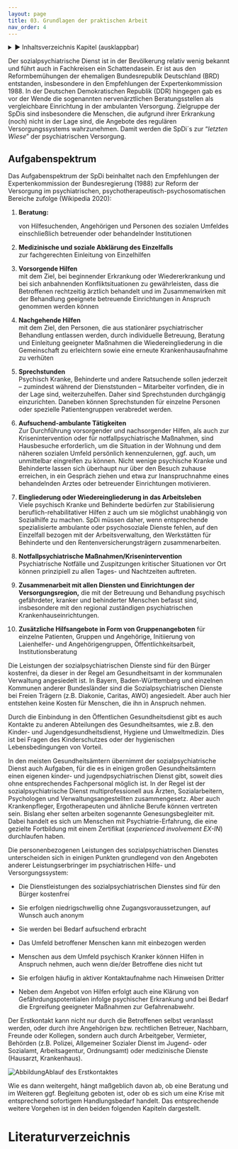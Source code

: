 ```yaml
---
layout: page
title: 03. Grundlagen der praktischen Arbeit
nav_order: 4
---
```

 
<details markdown="block"> 
  <summary> 
      &#9658; Inhaltsverzeichnis Kapitel (ausklappbar) 
  </summary>
 
1. TOC
{:toc}
 </details>
 
   <p></p>
 
 
Der sozialpsychiatrische Dienst ist in der Bevölkerung relativ wenig
bekannt und führt auch in Fachkreisen ein Schattendasein. Er ist aus den
Reformbemühungen der ehemaligen Bundesrepublik Deutschland (BRD)
entstanden, insbesondere in den Empfehlungen der Expertenkommission
1988. In der Deutschen Demokratischen Republik (DDR) hingegen gab es vor
der Wende die sogenannten nervenärztlichen Beratungsstellen als
vergleichbare Einrichtung in der ambulanten Versorgung. Zielgruppe der
SpDis sind insbesondere die Menschen, die aufgrund ihrer Erkrankung
(noch) nicht in der Lage sind, die Angebote des regulären
Versorgungssystems wahrzunehmen. Damit werden die SpDi´s zur “*letzten
Wiese*” der psychiatrischen Versorgung.

## Aufgabenspektrum

Das Aufgabenspektrum der SpDi beinhaltet nach den Empfehlungen der
Expertenkommission der Bundesregierung (1988) zur Reform der Versorgung
im psychiatrischen, psychotherapeutisch-psychosomatischen Bereiche
zufolge <span class="citation">(Wikipedia 2020)</span>:

1.  **Beratung:**
    
    von Hilfesuchenden, Angehörigen und Personen des sozialen Umfeldes
    einschließlich betreuender oder behandelnder Institutionen

2.  **Medizinische und soziale Abklärung des Einzelfalls**  
    zur fachgerechten Einleitung von Einzelhilfen

3.  **Vorsorgende Hilfen**  
    mit dem Ziel, bei beginnender Erkrankung oder Wiedererkrankung und
    bei sich anbahnenden Konfliktsituationen zu gewährleisten, dass die
    Betroffenen rechtzeitig ärztlich behandelt und im Zusammenwirken mit
    der Behandlung geeignete betreuende Einrichtungen in Anspruch
    genommen werden können

4.  **Nachgehende Hilfen**  
    mit dem Ziel, den Personen, die aus stationärer psychiatrischer
    Behandlung entlassen werden, durch individuelle Betreuung, Beratung
    und Einleitung geeigneter Maßnahmen die Wiedereingliederung in die
    Gemeinschaft zu erleichtern sowie eine erneute Krankenhausaufnahme
    zu verhüten

5.  **Sprechstunden**  
    Psychisch Kranke, Behinderte und andere Ratsuchende sollen jederzeit
    – zumindest während der Dienststunden – Mitarbeiter vorfinden, die
    in der Lage sind, weiterzuhelfen. Daher sind Sprechstunden
    durchgängig einzurichten. Daneben können Sprechstunden für einzelne
    Personen oder spezielle Patientengruppen verabredet werden.

6.  **Aufsuchend-ambulante Tätigkeiten**  
    Zur Durchführung vorsorgender und nachsorgender Hilfen, als auch zur
    Krisenintervention oder für notfallpsychiatrische Maßnahmen, sind
    Hausbesuche erforderlich, um die Situation in der Wohnung und dem
    näheren sozialen Umfeld persönlich kennenzulernen, ggf. auch, um
    unmittelbar eingreifen zu können. Nicht wenige psychische Kranke und
    Behinderte lassen sich überhaupt nur über den Besuch zuhause
    erreichen, in ein Gespräch ziehen und etwa zur Inanspruchnahme eines
    behandelnden Arztes oder betreuender Einrichtungen motivieren.

7.  **Eingliederung oder Wiedereingliederung in das Arbeitsleben**  
    Viele psychisch Kranke und Behinderte bedürfen zur Stabilisierung
    beruflich-rehabilitativer Hilfen z auch um sie möglichst unabhängig
    von Sozialhilfe zu machen. SpDi müssen daher, wenn entsprechende
    spezialisierte ambulante oder psychosoziale Dienste fehlen, auf den
    Einzelfall bezogen mit der Arbeitsverwaltung, den Werkstätten für
    Behinderte und den Rentenversicherungsträgern zusammenarbeiten.

8.  **Notfallpsychiatrische Maßnahmen/Krisenintervention**  
    Psychiatrische Notfälle und Zuspitzungen kritischer Situationen vor
    Ort können prinzipiell zu allen Tages- und Nachtzeiten auftreten.

9.  **Zusammenarbeit mit allen Diensten und Einrichtungen der
    Versorgungsregion,** die mit der Betreuung und Behandlung psychisch
    gefährdeter, kranker und behinderter Menschen befasst sind,
    insbesondere mit den regional zuständigen psychiatrischen
    Krankenhauseinrichtungen.

10. **Zusätzliche Hilfsangebote in Form von Gruppenangeboten** für
    einzelne Patienten, Gruppen und Angehörige, Initiierung von
    Laienhelfer- und Angehörigengruppen, Öffentlichkeitsarbeit,
    Institutionsberatung

Die Leistungen der sozialpsychiatrischen Dienste sind für den Bürger
kostenfrei, da dieser in der Regel am Gesundheitsamt in der kommunalen
Verwaltung angesiedelt ist. In Bayern, Baden-Württemberg und einzelnen
Kommunen anderer Bundesländer sind die Sozialpsychiatrischen Dienste bei
Freien Trägern (z.B. Diakonie, Caritas, AWO) angesiedelt. Aber auch hier
entstehen keine Kosten für Menschen, die ihn in Anspruch nehmen.

Durch die Einbindung in den Öffentlichen Gesundheitsdienst gibt es auch
Kontakte zu anderen Abteilungen des Gesundheitsamtes, wie z.B. den
Kinder- und Jugendgesundheitsdienst, Hygiene und Umweltmedizin. Dies ist
bei Fragen des Kinderschutzes oder der hygienischen Lebensbedingungen
von Vorteil.

In den meisten Gesundheitsämtern übernimmt der sozialpsychiatrische
Dienst auch Aufgaben, für die es in einigen großen Gesundheitsämtern
einen eigenen kinder- und jugendpsychiatrischen Dienst gibt, soweit dies
ohne entsprechendes Fachpersonal möglich ist. In der Regel ist der
sozialpsychiatrische Dienst multiprofessionell aus Ärzten,
Sozialarbeitern, Psychologen und Verwaltungsangestellten zusammengesetz.
Aber auch Krankenpfleger, Ergotherapeuten und ähnliche Berufe können
vertreten sein. Bislang eher selten arbeiten sogenannte
Genesungsbegleiter mit. Dabei handelt es sich um Menschen mit
Psychiatrie-Erfahrung, die eine gezielte Fortbildung mit einem
Zertifikat (*experienced involvement EX-IN*) durchlaufen haben.

Die personenbezogenen Leistungen des sozialpsychiatrischen Dienstes
unterscheiden sich in einigen Punkten grundlegend von den Angeboten
anderer Leistungserbringer im psychiatrischen Hilfe- und
Versorgungssystem:

  - Die Dienstleistungen des sozialpsychiatrischen Dienstes sind für den
    Bürger kostenfrei

  - Sie erfolgen niedrigschwellig ohne Zugangsvoraussetzungen, auf
    Wunsch auch anonym

  - Sie werden bei Bedarf aufsuchend erbracht

  - Das Umfeld betroffener Menschen kann mit einbezogen werden

  - Menschen aus dem Umfeld psychisch Kranker können Hilfen in Anspruch
    nehmen, auch wenn die/der Betroffene dies nicht tut

  - Sie erfolgen häufig in aktiver Kontaktaufnahme nach Hinweisen
    Dritter

  - Neben dem Angebot von Hilfen erfolgt auch eine Klärung von
    Gefährdungspotentialen infolge psychischer Erkrankung und bei
    Bedarf die Ergreifung geeigneter Maßnahmen zur Gefahrenabwehr.

Der Erstkontakt kann nicht nur durch die Betroffenen selbst veranlasst
werden, oder durch ihre Angehörigen bzw. rechtlichen Betreuer, Nachbarn,
Freunde oder Kollegen, sondern auch durch Arbeitgeber, Vermieter,
Behörden (z.B. Polizei, Allgemeiner Sozialer Dienst im Jugend- oder
Sozialamt, Arbeitsagentur, Ordnungsamt) oder medizinische Dienste
(Hausarzt, Krankenhaus).

![<span class="figure-cat-figure">Abbildung</span><span data-caption="Ablauf des Erstkontaktes">Ablauf
des Erstkontaktes</span>](8bbbd0c2-81d5-4bd7-9fd6-bf6b304bfbe6.jpg)

Wie es dann weitergeht, hängt maßgeblich davon ab, ob eine Beratung und
im Weiteren ggf. Begleitung geboten ist, oder ob es sich um eine Krise
mit entsprechend sofortigem Handlungsbedarf handelt. Das entsprechende
weitere Vorgehen ist in den beiden folgenden Kapiteln dargestellt.

# Literaturverzeichnis

<div class="csl-bib-body">

</div>
